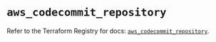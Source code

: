 # `aws_codecommit_repository`

Refer to the Terraform Registry for docs: [`aws_codecommit_repository`](https://registry.terraform.io/providers/hashicorp/aws/5.87.0/docs/resources/codecommit_repository).

